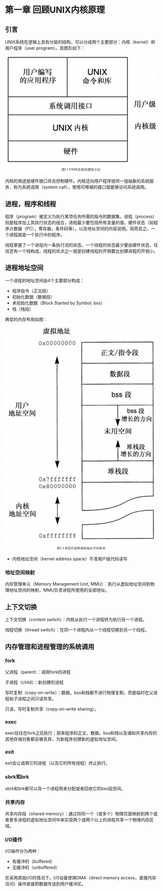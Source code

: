 # 第一章 回顾UNIX内核原理



## 引言

UNIX系统在逻辑上具有分层的结构，可以分成两个主要部分：内核（kernel）和用户程序（user program）。其图形如下：

![1_1](res/1_1.png)

内核的用途是硬件接口并且控制硬件。内核还向用户程序提供一组抽象的系统服务，称为系统调用（system call），使用可移植的接口就能够访问系统调用。



## 进程，程序和线程

程序（program）被定义为执行某项任务所需的指令的数据集。进程（process）则是程序加上其执行状态的组合，进程最少要包括所有变量的值，硬件状态（如程序计数器（PC），寄存器，条件码等），以及地址空间的内容说明。简而言之，一个进程就是一个执行中的程序。

线程掌握了一个进程内一条执行流的状态，一个线程的状态最少要由硬件状态，往往还有一个栈构成，线程的优点之一就是创建线程的开销要比创建进程的开销小。



## 进程地址空间

一个进程的地址空间由4个主要部分构成：

- 程序指令（正文段）
- 初始化数据（数据段）
- 未初始化数据（Block Started by Symbol, bss）
- 栈（栈段）

典型的内存布局如图：

![1_2](res/1_2.png)

- 内核地址空间（kernel address space）不准用户级代码读写

### 地址空间映射

内存管理单元（Memory Management Unit, MMU）：执行从虚拟地址空间到物理地址空间的映射，MMU负责进程所使用的全部地址。



## 上下文切换

上下文切换（context switch）：内核从执行一个进程转为执行另一个进程。

线程切换（thread switch）：在同一个进程内从一个线程切换到另一个线程。



## 内存管理和进程管理的系统调用

### fork

父进程（parent）：调用fork的进程

子进程（child）：新创建的进程

写时复制（copy-on-write）：数据，bss和栈都不进行物理复制，而是临时在父进程和子进程之间只读共享。

只读，写时复制共享（copy-on-write sharing）。

### exec

exec往往在fork之后执行；原来程序的正文，数据，bss和栈以及诸如共享内存的其他存储对象都会被丢弃，为新程序创建新的虚拟地址空间。

### exit

exit会让调用它的进程（以及它的所有线程）终止执行。

### sbrk和brk

sbrk和brk都可以背一个进程用来分配或者回收它的bss段空间。

### 共享内存

共享内存段（shared memory）：通过将同一个（或多个）物理页面映射到两个或者更多进程的虚拟地址空间中来实现两个或两个以上的进程共享一个物理内存区域。

### I/O操作

I/O操作分为两种：

- 有缓冲的（buffered）
- 无缓冲的（unbuffered）

在采用原始I/O的情况下，I/O设备使用DMA（direct memory access，直接内存访问）操作直接把数据传送到用户缓冲区。

